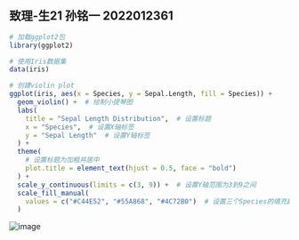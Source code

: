 ## 致理-生21 孙铭一 2022012361
```r
# 加载ggplot2包
library(ggplot2)

# 使用Iris数据集
data(iris)

# 创建violin plot
ggplot(iris, aes(x = Species, y = Sepal.Length, fill = Species)) +
  geom_violin() +  # 绘制小提琴图
  labs(
    title = "Sepal Length Distribution",  # 设置标题
    x = "Species",  # 设置X轴标签
    y = "Sepal Length"  # 设置Y轴标签
  ) +
  theme(
    # 设置标题为加粗并居中
    plot.title = element_text(hjust = 0.5, face = "bold")
  ) +
  scale_y_continuous(limits = c(3, 9)) +  # 设置Y轴范围为3到9之间
  scale_fill_manual(
    values = c("#C44E52", "#55A868", "#4C72B0")  # 设置三个Species的填充颜色
  )

```
![image](https://github.com/user-attachments/assets/dc6c6dd9-8509-4f7c-a8e8-9ce5315c319c)
